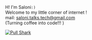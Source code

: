 H! I'm Saloni`:)`
<br>
Welcome to my little corner of internet !
<br>
mail: saloni.talks.tech@gmail.com
<br>
(Turning coffee into code!!! )
<!---
Saloni1707/Saloni1707 is a ✨ special ✨ repository because its `README.md` (this file) appears on your GitHub profile.
You can click the Preview link to take a look at your changes.
--->
[![Pull Shark](https://github.githubassets.com/images/modules/profile/achievements/pull-shark-default.png)](https://github.com/users/Saloni1707/achievements/pull-shark)
